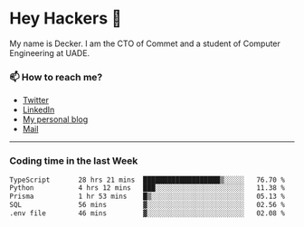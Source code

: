 # Hey Hackers 👋

My name is Decker. I am the CTO of Commet and a student of Computer Engineering at UADE.

### 📫 How to reach me?
- [Twitter](https://x.com/0xDecker) 
- [LinkedIn](https://www.linkedin.com/in/decker-urbano/) 
- [My personal blog](http://decker.sh) 
- [Mail](mailto:me@decker.sh)

---

### Coding time in the last Week

<!--START_SECTION:waka-->

```txt
TypeScript       28 hrs 21 mins  ███████████████████▒░░░░░   76.70 %
Python           4 hrs 12 mins   ███░░░░░░░░░░░░░░░░░░░░░░   11.38 %
Prisma           1 hr 53 mins    █▒░░░░░░░░░░░░░░░░░░░░░░░   05.13 %
SQL              56 mins         ▓░░░░░░░░░░░░░░░░░░░░░░░░   02.56 %
.env file        46 mins         ▓░░░░░░░░░░░░░░░░░░░░░░░░   02.08 %
```

<!--END_SECTION:waka-->
